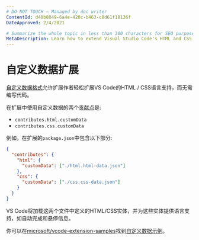 ```yaml
---
# DO NOT TOUCH — Managed by doc writer
ContentId: d40b8849-6a4e-428c-b463-c8d61f18136f
DateApproved: 2/4/2021

# Summarize the whole topic in less than 300 characters for SEO purpose
MetaDescription: Learn how to extend Visual Studio Code's HTML and CSS language support.
---
```


# 自定义数据扩展

[自定义数据格式](https://github.com/microsoft/vscode-custom-data)允许扩展作者轻松扩展VS Code的HTML / CSS语言支持，而无需编写代码。

在扩展中使用自定义数据的两个[贡献点](https://code.visualstudio.com/api/references/contribution-points)是:

- `contributes.html.customData`
- `contributes.css.customData`

例如，在扩展的`package.json`中包含以下部分:

```json
{
  "contributes": {
    "html": {
      "customData": ["./html.html-data.json"]
    },
    "css": {
      "customData": ["./css.css-data.json"]
    }
  }
}
```
VS Code将加载这两个文件中定义的HTML/CSS实体，并为这些实体提供语言支持，如自动完成和悬停信息。

你可以在[microsoft/vcode-extension-samples](https://github.com/microsoft/vscode-extension-samples)找到[自定义数据示例](https://github.com/microsoft/vscode-extension-samples/tree/master/custom-data-sample)。
